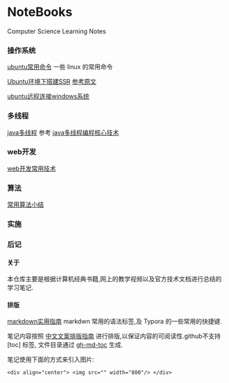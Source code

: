 # NoteBooks
 Computer Science Learning Notes 

### 操作系统

[ubuntu常用命令](https://github.com/Gugibv/NoteBooks/blob/master/docs/ubuntu%E5%B8%B8%E7%94%A8%E5%91%BD%E4%BB%A4.md)  一些 linux 的常用命令

[Ubuntu环境下搭建SSR](https://github.com/Gugibv/NoteBooks/blob/master/docs/Ubuntu%E7%8E%AF%E5%A2%83%E4%B8%8B%E6%90%AD%E5%BB%BASSR.md) [参考原文](https://blog.csdn.net/m0_37536414/article/details/84850078)

[ubuntu远程连接windows系统](https://github.com/Gugibv/NoteBooks/blob/master/docs/ubuntu%E8%BF%9C%E7%A8%8B%E8%BF%9E%E6%8E%A5windows%E7%B3%BB%E7%BB%9F.md)

### 多线程

[java多线程](https://github.com/Gugibv/NoteBooks/blob/master/docs/%E5%A4%9A%E7%BA%BF%E7%A8%8B.md)   参考 [java多线程编程核心技术](https://book.douban.com/subject/26555197/)

### web开发

 [web开发常用技术](https://github.com/Gugibv/NoteBooks/blob/master/docs/web%E5%BC%80%E5%8F%91%E5%B8%B8%E7%94%A8%E6%8A%80%E6%9C%AF.md)

### 算法

[常用算法小结](<https://github.com/Gugibv/NoteBooks/blob/master/docs/%E5%B8%B8%E7%94%A8%E7%AE%97%E6%B3%95%E5%B0%8F%E7%BB%93.md>)

### 实施



### 后记

#### 关于

本仓库主要是根据计算机经典书籍,网上的教学视频以及官方技术文档进行总结的学习笔记.

#### 排版

[markdown实用指南](https://github.com/Gugibv/NoteBooks/blob/master/docs/Markdown%E5%AE%9E%E7%94%A8%E6%8C%87%E5%8D%97.md) markdwn 常用的语法标签,及 Typora 的一些常用的快捷键.

笔记内容按照 [中文文案排版指南](https://mazhuang.org/wiki/chinese-copywriting-guidelines/) 进行排版,以保证内容的可阅读性.github不支持 [toc] 标签, 文件目录通过 [gh-md-toc](https://github.com/ekalinin/github-markdown-toc) 生成.

笔记使用下面的方式来引入图片:

```
<div align="center"> <img src="" width="800"/> </div>
```



